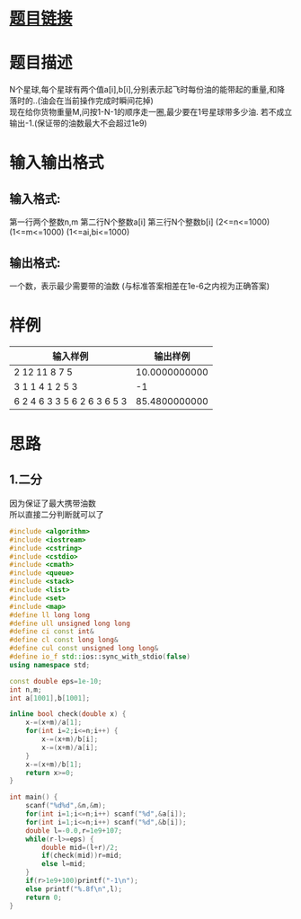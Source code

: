# [**题目链接**](http://codeforces.com/contest/1011/problem/C "CF1001C")
# **题目描述**
N个星球,每个星球有两个值a[i],b[i],分别表示起飞时每份油的能带起的重量,和降落时的..(油会在当前操作完成时瞬间花掉)   
现在给你货物重量M,问按1-N-1的顺序走一圈,最少要在1号星球带多少油.
若不成立输出-1.(保证带的油数最大不会超过1e9)

# **输入输出格式**
## 输入格式:
第一行两个整数n,m
第二行N个整数a[i]
第三行N个整数b[i]
(2<=n<=1000)
(1<=m<=1000)
(1<=ai,bi<=1000)

## 输出格式:
一个数，表示最少需要带的油数
(与标准答案相差在1e-6之内视为正确答案)

# **样例**
|输入样例|输出样例|
|--------|--------|
|2 12 11 8 7 5|10.0000000000|
|3 1 1 4 1 2 5 3|-1|
|6 2 4 6 3 3 5 6 2 6 3 6 5 3|85.4800000000|

# **思路**
## 1.二分
因为保证了最大携带油数   
所以直接二分判断就可以了   
```c++
#include <algorithm>
#include <iostream>
#include <cstring>
#include <cstdio>
#include <cmath>
#include <queue>
#include <stack>
#include <list>
#include <set>
#include <map>
#define ll long long
#define ull unsigned long long
#define ci const int&
#define cl const long long&
#define cul const unsigned long long&
#define io_f std::ios::sync_with_stdio(false)
using namespace std;

const double eps=1e-10;
int n,m;
int a[1001],b[1001];

inline bool check(double x) {
	x-=(x+m)/a[1];
	for(int i=2;i<=n;i++) {
		x-=(x+m)/b[i];
		x-=(x+m)/a[i];
	}
	x-=(x+m)/b[1];
	return x>=0;
}

int main() {
	scanf("%d%d",&n,&m);
	for(int i=1;i<=n;i++) scanf("%d",&a[i]);
	for(int i=1;i<=n;i++) scanf("%d",&b[i]);
	double l=-0.0,r=1e9+107;
	while(r-l>=eps) {
		double mid=(l+r)/2;
		if(check(mid))r=mid;
		else l=mid;
	}
	if(r>1e9+100)printf("-1\n");
	else printf("%.8f\n",l);
	return 0;
}
```